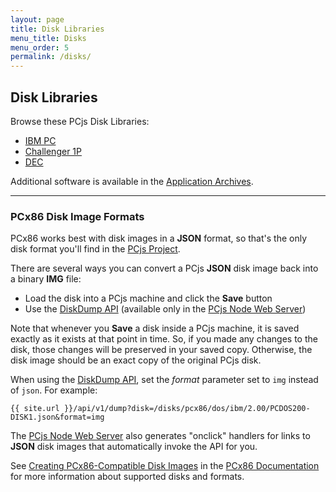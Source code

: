 ```yaml
---
layout: page
title: Disk Libraries
menu_title: Disks
menu_order: 5
permalink: /disks/
---
```


Disk Libraries
--------------

Browse these PCjs Disk Libraries:

* [IBM PC](pcx86/)
* [Challenger 1P](c1p/)
* [DEC](dec/)

Additional software is available in the [Application Archives](/apps/).

---

### PCx86 Disk Image Formats

PCx86 works best with disk images in a **JSON** format, so that's the only disk format you'll
find in the [PCjs Project](https://github.com/jeffpar/pcjs).

There are several ways you can convert a PCjs **JSON** disk image back into a binary **IMG** file:

- Load the disk into a PCjs machine and click the **Save** button
- Use the [DiskDump API](/api/v1/dump) (available only in the [PCjs Node Web Server](/server.js))

Note that whenever you **Save** a disk inside a PCjs machine, it is saved exactly as it exists
at that point in time.  So, if you made any changes to the disk, those changes will be preserved
in your saved copy.  Otherwise, the disk image should be an exact copy of the original PCjs disk.

When using the [DiskDump API](/api/v1/dump), set the *format* parameter set to `img` instead of `json`.
For example:

	{{ site.url }}/api/v1/dump?disk=/disks/pcx86/dos/ibm/2.00/PCDOS200-DISK1.json&format=img

The [PCjs Node Web Server](/server.js) also generates "onclick" handlers for links to **JSON** disk
images that automatically invoke the API for you.

See [Creating PCx86-Compatible Disk Images](/docs/pcx86/#creating-pcx86-compatible-disk-images)
in the [PCx86 Documentation](/docs/pcx86/) for more information about supported disks and formats.
